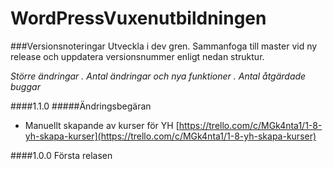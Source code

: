 # WordPressVuxenutbildningen

###Versionsnoteringar
Utveckla i dev gren. Sammanfoga till master vid ny release och uppdatera versionsnummer enligt nedan struktur.

*Större ändringar . Antal ändringar och nya funktioner . Antal åtgärdade buggar*

####1.1.0
#####Ändringsbegäran
* Manuellt skapande av kurser för YH 
[https://trello.com/c/MGk4nta1/1-8-yh-skapa-kurser](https://trello.com/c/MGk4nta1/1-8-yh-skapa-kurser)

####1.0.0
Första relasen